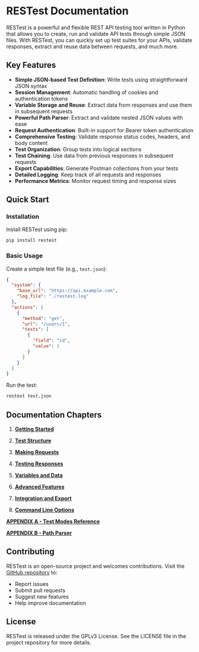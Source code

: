 # RESTest Documentation

RESTest is a powerful and flexible REST API testing tool written in Python that allows you to create, run and validate API tests through simple JSON files. With RESTest, you can quickly set up test suites for your APIs, validate responses, extract and reuse data between requests, and much more.

## Key Features

- **Simple JSON-based Test Definition**: Write tests using straightforward JSON syntax
- **Session Management**: Automatic handling of cookies and authentication tokens
- **Variable Storage and Reuse**: Extract data from responses and use them in subsequent requests
- **Powerful Path Parser**: Extract and validate nested JSON values with ease
- **Request Authentication**: Built-in support for Bearer token authentication
- **Comprehensive Testing**: Validate response status codes, headers, and body content
- **Test Organization**: Group tests into logical sections
- **Test Chaining**: Use data from previous responses in subsequent requests
- **Export Capabilities**: Generate Postman collections from your tests
- **Detailed Logging**: Keep track of all requests and responses
- **Performance Metrics**: Monitor request timing and response sizes

## Quick Start

### Installation

Install RESTest using pip:

```bash
pip install restest
```

### Basic Usage

Create a simple test file (e.g., `test.json`):

```json
{
  "system": {
    "base_url": "https://api.example.com",
    "log_file": "./restest.log"
  },
  "actions": [
    {
      "method": "get",
      "url": "/users/1",
      "tests": [
        {
          "field": "id",
          "value": 1
        }
      ]
    }
  ]
}
```

Run the test:

```bash
restest test.json
```

## Documentation Chapters

1. [**Getting Started**](chapters/01-getting-started.md)
2. [**Test Structure**](chapters/02-test-structure.md)
3. [**Making Requests**](chapters/03-making-requests.md)
4. [**Testing Responses**](chapters/04-testing-responses.md)

5. [**Variables and Data**](chapters/05-variables-and-data.md)
6. [**Advanced Features**](chapters/06-advanced-features.md)
7. [**Integration and Export**](chapters/07-integration-and-export.md)
8. [**Command Line Options**](chapters/08-command-line-options.md)


[**APPENDIX A - Test Modes Reference**](chapters/A-testing-modes.md)

[**APPENDIX B - Path Parser**](chapters/B-path-parser.md)

## Contributing

RESTest is an open-source project and welcomes contributions. Visit the [GitHub repository](https://github.com/fsoft72/restest) to:
- Report issues
- Submit pull requests
- Suggest new features
- Help improve documentation

## License

RESTest is released under the GPLv3 License. See the LICENSE file in the project repository for more details.